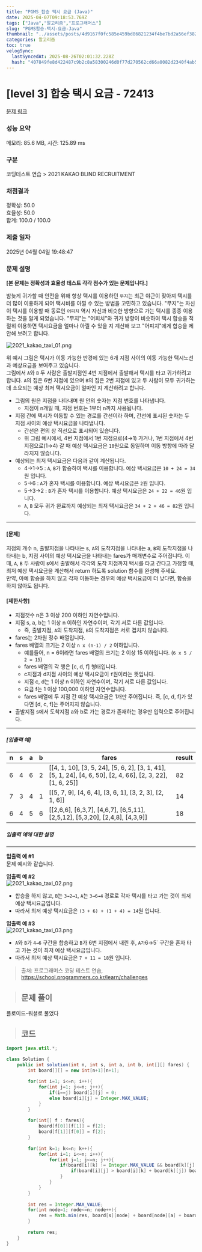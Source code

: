 ```yaml
---
title: "PGMS_합승 택시 요금 (Java)"
date: 2025-04-07T09:18:53.769Z
tags: ["Java","알고리즘","프로그래머스"]
slug: "PGMS합승-택시-요금-Java"
thumbnail: "../assets/posts/4d9167f0fc585e459bd86821234f4be7bd2a56ef382f3b983a41e082320b0954.png"
categories: 알고리즘
toc: true
velogSync:
  lastSyncedAt: 2025-08-26T02:01:32.228Z
  hash: "407849fe8d422487c9b2c8a58300246d0f77d270562cd66a0082d2340f4ab506"
---
```


# [level 3] 합승 택시 요금 - 72413 
 
 [문제 링크](https://school.programmers.co.kr/learn/courses/30/lessons/72413?language=java) 
 
 ### 성능 요약
 
 메모리: 85.6 MB, 시간: 125.89 ms
 
 ### 구분
 
 코딩테스트 연습 > 2021 KAKAO BLIND RECRUITMENT
 
 ### 채점결과
 
 정확성: 50.0<br/>효율성: 50.0<br/>합계: 100.0 / 100.0
 
 ### 제출 일자
 
 2025년 04월 04일 19:48:47
 
 ### 문제 설명
 
 <p><strong>[본 문제는 정확성과 효율성 테스트 각각 점수가 있는 문제입니다.]</strong></p>
 
 <p>밤늦게 귀가할 때 안전을 위해 항상 택시를 이용하던 <code>무지</code>는 최근 야근이 잦아져 택시를 더 많이 이용하게 되어 택시비를 아낄 수 있는 방법을 고민하고 있습니다. "무지"는 자신이 택시를 이용할 때 동료인 <code>어피치</code> 역시 자신과 비슷한 방향으로 가는 택시를 종종 이용하는 것을 알게 되었습니다. "무지"는 "어피치"와 귀가 방향이 비슷하여 택시 합승을 적절히 이용하면 택시요금을 얼마나 아낄 수 있을 지 계산해 보고 "어피치"에게 합승을 제안해 보려고 합니다.</p>
 
 <p><img src="https://grepp-programmers.s3.ap-northeast-2.amazonaws.com/files/production/715ff493-d1a0-44d8-9273-a785280b3f1e/2021_kakao_taxi_01.png" title="" alt="2021_kakao_taxi_01.png"></p>
 
 <p>위 예시 그림은 택시가 이동 가능한 반경에 있는 6개 지점 사이의 이동 가능한 택시노선과 예상요금을 보여주고 있습니다.<br>
 그림에서 <code>A</code>와 <code>B</code> 두 사람은 출발지점인 4번 지점에서 출발해서 택시를 타고 귀가하려고 합니다. <code>A</code>의 집은 6번 지점에 있으며 <code>B</code>의 집은 2번 지점에 있고 두 사람이 모두 귀가하는 데 소요되는 예상 최저 택시요금이 얼마인 지 계산하려고 합니다.</p>
 
 <ul>
 <li>그림의 원은 지점을 나타내며 원 안의 숫자는 지점 번호를 나타냅니다.
 
 <ul>
 <li>지점이 n개일 때, 지점 번호는 1부터 n까지 사용됩니다.</li>
 </ul></li>
 <li>지점 간에 택시가 이동할 수 있는 경로를 간선이라 하며, 간선에 표시된 숫자는 두 지점 사이의 예상 택시요금을 나타냅니다.
 
 <ul>
 <li>간선은 편의 상 직선으로 표시되어 있습니다.</li>
 <li>위 그림 예시에서, 4번 지점에서 1번 지점으로(4→1) 가거나, 1번 지점에서 4번 지점으로(1→4) 갈 때 예상 택시요금은 <code>10</code>원으로 동일하며 이동 방향에 따라 달라지지 않습니다.</li>
 </ul></li>
 <li>예상되는 최저 택시요금은 다음과 같이 계산됩니다.
 
 <ul>
 <li>4→1→5 : <code>A</code>, <code>B</code>가 합승하여 택시를 이용합니다. 예상 택시요금은 <code>10 + 24 = 34</code>원 입니다.</li>
 <li>5→6 : <code>A</code>가 혼자 택시를 이용합니다. 예상 택시요금은 <code>2</code>원 입니다.</li>
 <li>5→3→2 : <code>B</code>가 혼자 택시를 이용합니다. 예상 택시요금은 <code>24 + 22 = 46</code>원 입니다.</li>
 <li><code>A</code>, <code>B</code> 모두 귀가 완료까지 예상되는 최저 택시요금은 <code>34 + 2 + 46 = 82</code>원 입니다.</li>
 </ul></li>
 </ul>
 
 <hr>
 
 <h4><strong>[문제]</strong></h4>
 
 <p>지점의 개수 n, 출발지점을 나타내는 s, <code>A</code>의 도착지점을 나타내는 a, <code>B</code>의 도착지점을 나타내는 b, 지점 사이의 예상 택시요금을 나타내는 fares가 매개변수로 주어집니다. 이때, <code>A</code>, <code>B</code> 두 사람이 s에서 출발해서 각각의 도착 지점까지 택시를 타고 간다고 가정할 때, 최저 예상 택시요금을 계산해서 return 하도록 solution 함수를 완성해 주세요.<br>
 만약, 아예 합승을 하지 않고 각자 이동하는 경우의 예상 택시요금이 더 낮다면, 합승을 하지 않아도 됩니다.</p>
 
 <h4><strong>[제한사항]</strong></h4>
 
 <ul>
 <li>지점갯수 n은 3 이상 200 이하인 자연수입니다.</li>
 <li>지점 s, a, b는 1 이상 n 이하인 자연수이며, 각기 서로 다른 값입니다.
 
 <ul>
 <li>즉, 출발지점, <code>A</code>의 도착지점, <code>B</code>의 도착지점은 서로 겹치지 않습니다.</li>
 </ul></li>
 <li>fares는 2차원 정수 배열입니다.</li>
 <li>fares 배열의 크기는 2 이상 <code>n x (n-1) / 2</code> 이하입니다.
 
 <ul>
 <li>예를들어, n = 6이라면 fares 배열의 크기는 2 이상 15 이하입니다. (<code>6 x 5 / 2 = 15</code>)</li>
 <li>fares 배열의 각 행은 [c, d, f] 형태입니다.</li>
 <li>c지점과 d지점 사이의 예상 택시요금이 <code>f</code>원이라는 뜻입니다.</li>
 <li>지점 c, d는 1 이상 n 이하인 자연수이며, 각기 서로 다른 값입니다.</li>
 <li>요금 f는 1 이상 100,000 이하인 자연수입니다.</li>
 <li>fares 배열에 두 지점 간 예상 택시요금은 1개만 주어집니다. 즉, [c, d, f]가 있다면 [d, c, f]는 주어지지 않습니다.</li>
 </ul></li>
 <li>출발지점 s에서 도착지점 a와 b로 가는 경로가 존재하는 경우만 입력으로 주어집니다.</li>
 </ul>
 
 <hr>
 
 <h5><strong>[입출력 예]</strong></h5>
 <table class="table">
         <thead><tr>
 <th>n</th>
 <th>s</th>
 <th>a</th>
 <th>b</th>
 <th>fares</th>
 <th>result</th>
 </tr>
 </thead>
         <tbody><tr>
 <td>6</td>
 <td>4</td>
 <td>6</td>
 <td>2</td>
 <td>[[4, 1, 10], [3, 5, 24], [5, 6, 2], [3, 1, 41], [5, 1, 24], [4, 6, 50], [2, 4, 66], [2, 3, 22], [1, 6, 25]]</td>
 <td>82</td>
 </tr>
 <tr>
 <td>7</td>
 <td>3</td>
 <td>4</td>
 <td>1</td>
 <td>[[5, 7, 9], [4, 6, 4], [3, 6, 1], [3, 2, 3], [2, 1, 6]]</td>
 <td>14</td>
 </tr>
 <tr>
 <td>6</td>
 <td>4</td>
 <td>5</td>
 <td>6</td>
 <td>[[2,6,6], [6,3,7], [4,6,7], [6,5,11], [2,5,12], [5,3,20], [2,4,8], [4,3,9]]</td>
 <td>18</td>
 </tr>
 </tbody>
       </table>
 <h5><strong>입출력 예에 대한 설명</strong></h5>
 
 <hr>
 
 <p><strong>입출력 예 #1</strong><br>
 문제 예시와 같습니다.</p>
 
 <p><strong>입출력 예 #2</strong><br>
 <img src="https://grepp-programmers.s3.ap-northeast-2.amazonaws.com/files/production/934fcb5a-f844-4b02-b7fa-46198123be05/2021_kakao_taxi_02.png" title="" alt="2021_kakao_taxi_02.png"></p>
 
 <ul>
 <li>합승을 하지 않고, <code>B</code>는 <code>3→2→1</code>, <code>A</code>는 <code>3→6→4</code> 경로로 각자 택시를 타고 가는 것이 최저 예상 택시요금입니다.</li>
 <li>따라서 최저 예상 택시요금은 <code>(3 + 6) + (1 + 4) = 14</code>원 입니다.</li>
 </ul>
 
 <p><strong>입출력 예 #3</strong><br>
 <img src="https://grepp-programmers.s3.ap-northeast-2.amazonaws.com/files/production/179cc8ad-73d2-46c9-95e9-2363f3cb345d/2021_kakao_taxi_03.png" title="" alt="2021_kakao_taxi_03.png"></p>
 
 <ul>
 <li><code>A</code>와 <code>B</code>가 <code>4→6</code> 구간을 합승하고 <code>B</code>가 6번 지점에서 내린 후, <code>A가</code>6→5` 구간을 혼자 타고 가는 것이 최저 예상 택시요금입니다.</li>
 <li>따라서 최저 예상 택시요금은 <code>7 + 11 = 18</code>원 입니다.</li>
 </ul>
 
 
 > 출처: 프로그래머스 코딩 테스트 연습, https://school.programmers.co.kr/learn/challenges

> ## 문제 풀이
플로이드-워셜로 풀었다

> ## 코드

```java
import java.util.*;

class Solution {
    public int solution(int n, int s, int a, int b, int[][] fares) {
        int board[][] = new int[n+1][n+1];
        
        for(int i=1; i<=n; i++){
            for(int j=1; j<=n; j++){
                if(i==j) board[i][j] = 0;
                else board[i][j] = Integer.MAX_VALUE;
            }
        }
        
        for(int[] f : fares){
            board[f[0]][f[1]] = f[2];
            board[f[1]][f[0]] = f[2];
        }
        
        for(int k=1; k<=n; k++){
            for(int i=1; i<=n; i++){
                for(int j=1; j<=n; j++){
                    if(board[i][k] != Integer.MAX_VALUE && board[k][j] != Integer.MAX_VALUE){
                        if(board[i][j] > board[i][k] + board[k][j]) board[i][j] = board[i][k] + board[k][j];
                    }
                }
            }
        }
        
        int res = Integer.MAX_VALUE;
        for(int node=1; node<=n; node++){
            res = Math.min(res, board[s][node] + board[node][a] + board[node][b]);
        }
        
        return res;
    }
}
```